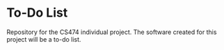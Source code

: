 # To-Do List 
Repository for the CS474 individual project. The software created for this project will be a to-do list.

